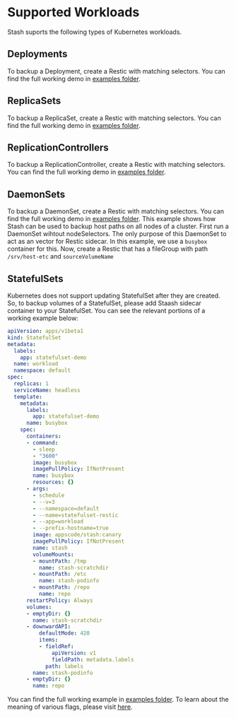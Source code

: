 # Supported Workloads

Stash suports the following types of Kubernetes workloads.

## Deployments
To backup a Deployment, create a Restic with matching selectors. You can find the full working demo in [examples folder](/docs/examples/workloads/deployment.yaml).

## ReplicaSets
To backup a ReplicaSet, create a Restic with matching selectors. You can find the full working demo in [examples folder](/docs/examples/workloads/replicaset.yaml).

## ReplicationControllers
To backup a ReplicationController, create a Restic with matching selectors. You can find the full working demo in [examples folder](/docs/examples/workloads/rc.yaml).

## DaemonSets
To backup a DaemonSet, create a Restic with matching selectors. You can find the full working demo in [examples folder](/docs/examples/workloads/daemonset.yaml). This example shows how Stash can be used to backup host paths on all nodes of a cluster. First run a DaemonSet wihtout nodeSelectors. The only purpose of this DaemonSet to act as an vector for Restic sidecar. In this example, we use a `busybox` container for this. Now, create a Restic that has a fileGroup with path `/srv/host-etc` and `sourceVolumeName`

## StatefulSets
Kubernetes does not support updating StatefulSet after they are created. So, to backup volumes of a StatefulSet, please add Staash sidecar container to your StatefulSet. You can see the relevant portions of a working example below: 

```yaml
apiVersion: apps/v1beta1
kind: StatefulSet
metadata:
  labels:
    app: statefulset-demo
  name: workload
  namespace: default
spec:
  replicas: 1
  serviceName: headless
  template:
    metadata:
      labels:
        app: statefulset-demo
      name: busybox
    spec:
      containers:
      - command:
        - sleep
        - "3600"
        image: busybox
        imagePullPolicy: IfNotPresent
        name: busybox
        resources: {}
      - args:
        - schedule
        - --v=3
        - --namespace=default
        - --name=statefulset-restic
        - --app=workload
        - --prefix-hostname=true
        image: appscode/stash:canary
        imagePullPolicy: IfNotPresent
        name: stash
        volumeMounts:
        - mountPath: /tmp
          name: stash-scratchdir
        - mountPath: /etc
          name: stash-podinfo
        - mountPath: /repo
          name: repo
      restartPolicy: Always
      volumes:
      - emptyDir: {}
        name: stash-scratchdir
      - downwardAPI:
          defaultMode: 420
          items:
          - fieldRef:
              apiVersion: v1
              fieldPath: metadata.labels
            path: labels
        name: stash-podinfo
      - emptyDir: {}
        name: repo
```

You can find the full working example in [examples folder](/docs/examples/workloads/statefulset.yaml). To learn about the meaning of various flags, please visit [here](/docs/reference/stash_run.md).

